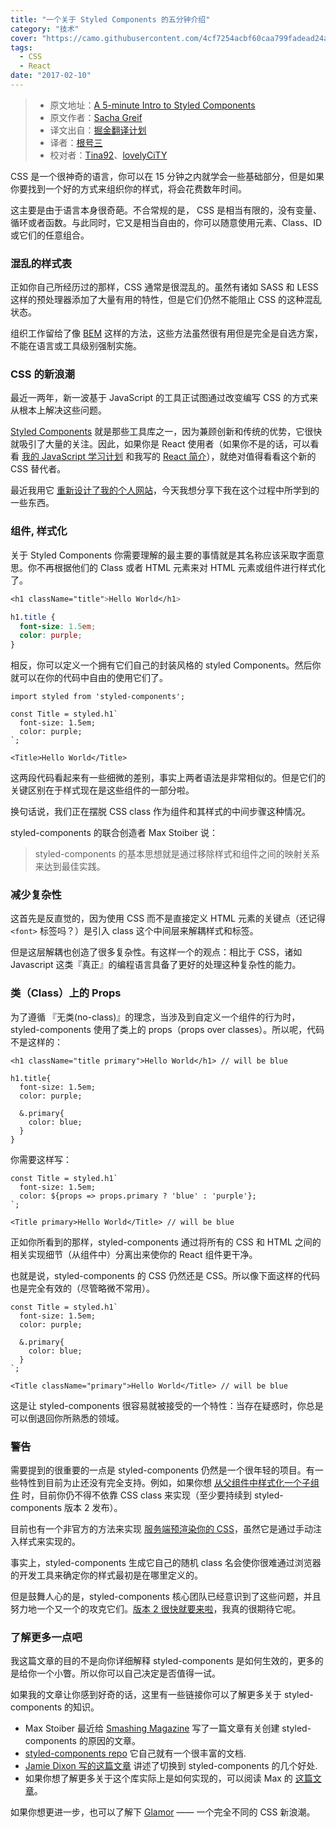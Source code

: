 ```yaml
---
title: "一个关于 Styled Components 的五分钟介绍"
category: "技术"
cover: "https://camo.githubusercontent.com/4cf7254acbf60caa799fadead24a8e35839b84af/68747470733a2f2f63646e2d696d616765732d312e6d656469756d2e636f6d2f6d61782f323030302f312a4449466a69345a6d4a61345f483345706247325841772e706e67"
tags:
  - CSS
  - React
date: "2017-02-10"
---
```


> * 原文地址：[A 5-minute Intro to Styled Components](https://medium.freecodecamp.com/a-5-minute-intro-to-styled-components-41f40eb7cd55#.z1nrxe1zr)
> * 原文作者：[Sacha Greif](https://medium.freecodecamp.com/@sachagreif)
> * 译文出自：[掘金翻译计划](https://github.com/xitu/gold-miner)
> * 译者：[根号三](https://github.com/sqrthree)
> * 校对者：[Tina92](https://github.com/Tina92)、[lovelyCiTY](https://github.com/lovelyCiTY)

CSS 是一个很神奇的语言，你可以在 15 分钟之内就学会一些基础部分，但是如果你要找到一个好的方式来组织你的样式，将会花费数年时间。

这主要是由于语言本身很奇葩。不合常规的是， CSS 是相当有限的，没有变量、循环或者函数。与此同时，它又是相当自由的，你可以随意使用元素、Class、ID 或它们的任意组合。

### 混乱的样式表

正如你自己所经历过的那样，CSS 通常是很混乱的。虽然有诸如 SASS 和 LESS 这样的预处理器添加了大量有用的特性，但是它们仍然不能阻止 CSS 的这种混乱状态。

组织工作留给了像 [BEM](http://getbem.com/) 这样的方法，这些方法虽然很有用但是完全是自选方案，不能在语言或工具级别强制实施。

### CSS 的新浪潮

最近一两年，新一波基于 JavaScript 的工具正试图通过改变编写 CSS 的方式来从根本上解决这些问题。

[Styled Components](https://github.com/styled-components/styled-components) 就是那些工具库之一，因为兼顾创新和传统的优势，它很快就吸引了大量的关注。因此，如果你是 React 使用者（如果你不是的话，可以看看 [我的 JavaScript 学习计划](https://medium.freecodecamp.com/a-study-plan-to-cure-javascript-fatigue-8ad3a54f2eb1) 和我写的 [React 简介](https://medium.freecodecamp.com/the-5-things-you-need-to-know-to-understand-react-a1dbd5d114a3)），就绝对值得看看这个新的 CSS 替代者。

最近我用它 [重新设计了我的个人网站](http://sachagreif.com/)，今天我想分享下我在这个过程中所学到的一些东西。

### 组件, 样式化

关于 Styled Components 你需要理解的最主要的事情就是其名称应该采取字面意思。你不再根据他们的 Class 或者 HTML 元素来对 HTML 元素或组件进行样式化了。

```css
<h1 className="title">Hello World</h1>

h1.title {
  font-size: 1.5em;
  color: purple;
}
```

相反，你可以定义一个拥有它们自己的封装风格的 styled Components。然后你就可以在你的代码中自由的使用它们了。

    import styled from 'styled-components';

    const Title = styled.h1`
      font-size: 1.5em;
      color: purple;
    `;

    <Title>Hello World</Title>

这两段代码看起来有一些细微的差别，事实上两者语法是非常相似的。但是它们的关键区别在于样式现在是这些组件的一部分啦。

换句话说，我们正在摆脱 CSS class 作为组件和其样式的中间步骤这种情况。

styled-components 的联合创造者 Max Stoiber 说：

> styled-components 的基本思想就是通过移除样式和组件之间的映射关系来达到最佳实践。

### 减少复杂性

这首先是反直觉的，因为使用 CSS 而不是直接定义 HTML 元素的关键点（还记得 `<font>` 标签吗？）是引入 class 这个中间层来解耦样式和标签。

但是这层解耦也创造了很多复杂性。有这样一个的观点：相比于 CSS，诸如 Javascript 这类『真正』的编程语言具备了更好的处理这种复杂性的能力。

### 类（Class）上的 Props

为了遵循 『无类(no-class)』的理念，当涉及到自定义一个组件的行为时，styled-components 使用了类上的 props（props over classes）。所以呢，代码不是这样的：

    <h1 className="title primary">Hello World</h1> // will be blue

    h1.title{
      font-size: 1.5em;
      color: purple;

      &.primary{
        color: blue;
      }
    }

你需要这样写：

    const Title = styled.h1`
      font-size: 1.5em;
      color: ${props => props.primary ? 'blue' : 'purple'};
    `;

    <Title primary>Hello World</Title> // will be blue

正如你所看到的那样，styled-components 通过将所有的 CSS 和 HTML 之间的相关实现细节（从组件中）分离出来使你的 React 组件更干净。

也就是说，styled-components 的 CSS 仍然还是 CSS。所以像下面这样的代码也是完全有效的（尽管略微不常用）。

    const Title = styled.h1`
      font-size: 1.5em;
      color: purple;

      &.primary{
        color: blue;
      }
    `;

    <Title className="primary">Hello World</Title> // will be blue

这是让 styled-components 很容易就被接受的一个特性：当存在疑惑时，你总是可以倒退回你所熟悉的领域。

### 警告

需要提到的很重要的一点是 styled-components 仍然是一个很年轻的项目。有一些特性到目前为止还没有完全支持。例如，如果你想 [从父组件中样式化一个子组件](https://github.com/styled-components/styled-components/issues/142) 时，目前你仍不得不依靠 CSS class 来实现（至少要持续到 styled-components 版本 2 发布）。

目前也有一个非官方的方法来实现 [服务端预渲染你的 CSS](https://github.com/styled-components/styled-components/issues/124)，虽然它是通过手动注入样式来实现的。

事实上，styled-components 生成它自己的随机 class 名会使你很难通过浏览器的开发工具来确定你的样式最初是在哪里定义的。

但是鼓舞人心的是，styled-components 核心团队已经意识到了这些问题，并且努力地一个又一个的攻克它们。[版本 2 很快就要来啦]((https://github.com/styled-components/styled-components/tree/v2))，我真的很期待它呢。

### 了解更多一点吧

我这篇文章的目的不是向你详细解释 styled-components 是如何生效的，更多的是给你一个小瞥。所以你可以自己决定是否值得一试。

如果我的文章让你感到好奇的话，这里有一些链接你可以了解更多关于 styled-components 的知识。

- Max Stoiber 最近给 [Smashing Magazine](https://www.smashingmagazine.com/2017/01/styled-components-enforcing-best-practices-component-based-systems/) 写了一篇文章有关创建 styled-components 的原因的文章。
- [styled-components repo](https://github.com/styled-components/styled-components) 它自己就有一个很丰富的文档.
- [Jamie Dixon 写的这篇文章](https://medium.com/@jamiedixon/styled-components-production-patterns-c22e24b1d896#.tfxr5bws2) 讲述了切换到 styled-components 的几个好处.
- 如果你想了解更多关于这个库实际上是如何实现的，可以阅读 Max 的 [这篇文章](http://mxstbr.blog/2016/11/styled-components-magic-explained/)。

如果你想更进一步，也可以了解下 [Glamor](https://github.com/threepointone/glamor) —— 一个完全不同的 CSS 新浪潮。
